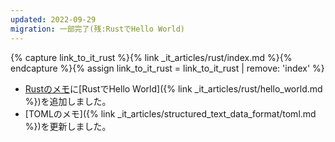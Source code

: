 ```yaml
---
updated: 2022-09-29
migration: 一部完了(残:RustでHello World)
---
```

{% capture link_to_it_rust %}{% link _it_articles/rust/index.md %}{% endcapture %}{% assign link_to_it_rust = link_to_it_rust | remove: 'index' %}

- [Rustのメモ]({{link_to_it_rust}})に[RustでHello World]({% link _it_articles/rust/hello_world.md %})を追加しました。
- [TOMLのメモ]({% link _it_articles/structured_text_data_format/toml.md %})を更新しました。